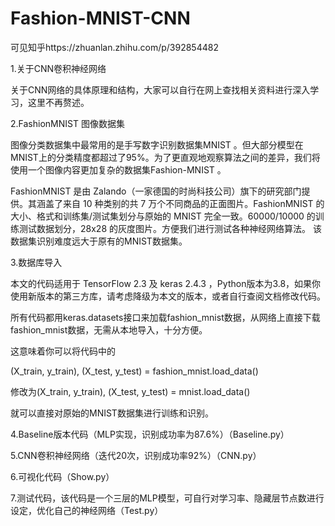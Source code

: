 # Fashion-MNIST-CNN
可见知乎https://zhuanlan.zhihu.com/p/392854482

1.关于CNN卷积神经网络

关于CNN网络的具体原理和结构，大家可以自行在网上查找相关资料进行深入学习，这里不再赘述。

2.FashionMNIST 图像数据集

图像分类数据集中最常用的是手写数字识别数据集MNIST 。但大部分模型在MNIST上的分类精度都超过了95%。为了更直观地观察算法之间的差异，我们将使用一个图像内容更加复杂的数据集Fashion-MNIST 。

FashionMNIST 是由 Zalando（一家德国的时尚科技公司）旗下的研究部门提供。其涵盖了来自 10 种类别的共 7 万个不同商品的正面图片。FashionMNIST 的大小、格式和训练集/测试集划分与原始的 MNIST 完全一致。60000/10000 的训练测试数据划分，28x28 的灰度图片。方便我们进行测试各种神经网络算法。 该数据集识别难度远大于原有的MNIST数据集。

3.数据库导入

本文的代码适用于 TensorFlow 2.3 及 keras 2.4.3 ，Python版本为3.8，如果你使用新版本的第三方库，请考虑降级为本文的版本，或者自行查阅文档修改代码。

所有代码都用keras.datasets接口来加载fashion_mnist数据，从网络上直接下载fashion_mnist数据，无需从本地导入，十分方便。

这意味着你可以将代码中的

(X_train, y_train), (X_test, y_test) = fashion_mnist.load_data()

修改为(X_train, y_train), (X_test, y_test) = mnist.load_data()

就可以直接对原始的MNIST数据集进行训练和识别。

4.Baseline版本代码（MLP实现，识别成功率为87.6%）（Baseline.py）

5.CNN卷积神经网络（迭代20次，识别成功率92%）（CNN.py）

6.可视化代码（Show.py）

7.测试代码，该代码是一个三层的MLP模型，可自行对学习率、隐藏层节点数进行设定，优化自己的神经网络（Test.py）
